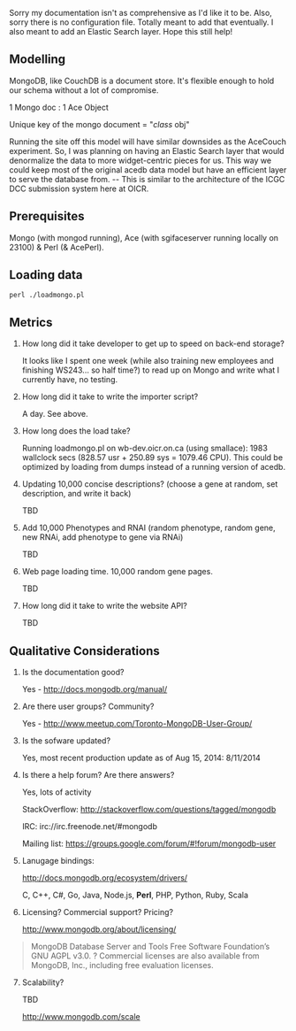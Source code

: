 Sorry my documentation isn't as comprehensive as I'd like it to be. Also, sorry there is no configuration file. Totally meant to add that eventually. I also meant to add an Elastic Search layer. Hope this still help!

Modelling
---------

MongoDB, like CouchDB is a document store. It's flexible enough to hold our schema without a lot of compromise. 

1 Mongo doc : 1 Ace Object

Unique key of the mongo document = "$class~$obj"

Running the site off this model will have similar downsides as the AceCouch experiment. So, I was planning on having an Elastic Search layer that would denormalize the data to more widget-centric pieces for us. This way we could keep most of the original acedb data model but have an efficient layer to serve the database from. -- This is similar to the architecture of the ICGC DCC submission system here at OICR.


Prerequisites
-------------

Mongo (with mongod running), Ace (with sgifaceserver running locally on 23100) & Perl (& AcePerl).


Loading data
-------------

<code>perl ./loadmongo.pl</code>


Metrics
-------

1. How long did it take developer to get up to speed on back-end storage?

   It looks like I spent one week (while also training new employees and finishing WS243... so half time?) to read up on Mongo and write what I currently have, no testing.

2. How long did it take to write the importer script?

   A day. See above.

3. How long does the load take?

   Running loadmongo.pl on wb-dev.oicr.on.ca (using smallace): 
   1983 wallclock secs (828.57 usr + 250.89 sys = 1079.46 CPU). This could be optimized by loading from dumps instead of a running version of acedb.

4. Updating 10,000 concise descriptions? (choose a gene at random, set description, and write it back)

   TBD

5. Add 10,000 Phenotypes and RNAI (random phenotype, random gene, new RNAi, add phenotype to gene via RNAi)

   TBD

6. Web page loading time.   10,000 random gene pages.

   TBD

7. How long did it take to write the website API?

   TBD
     

Qualitative Considerations
--------------------------

1. Is the documentation good?

   Yes - http://docs.mongodb.org/manual/

2. Are there user groups?  Community?

   Yes - http://www.meetup.com/Toronto-MongoDB-User-Group/

3. Is the sofware updated?

   Yes, most recent production update as of Aug 15, 2014: 8/11/2014

4. Is there a help forum?  Are there answers?

   Yes, lots of activity

   StackOverflow:  http://stackoverflow.com/questions/tagged/mongodb

   IRC: irc://irc.freenode.net/#mongodb

   Mailing list: https://groups.google.com/forum/#!forum/mongodb-user


5. Lanugage bindings:

   http://docs.mongodb.org/ecosystem/drivers/

   C, C++, C#, Go, Java, Node.js, **Perl**, PHP, Python, Ruby, Scala

6. Licensing?  Commercial support?  Pricing?

   http://www.mongodb.org/about/licensing/
> MongoDB Database Server and Tools
> Free Software Foundation’s GNU AGPL v3.0.
? Commercial licenses are also available from MongoDB, Inc., including free evaluation licenses.

7. Scalability?

   TBD

   http://www.mongodb.com/scale

